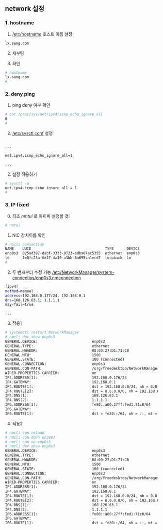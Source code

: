 ## network 설정

### 1. hostname

1. [/etc/hostname](https://github.com/sung9920/rocky-practices/blob/main/lx/etc/hostname) 호스트 이름 설정
```sh
lx.sung.com
```

2. 재부팅

3. 확인
```sh
# hostname
lx.sung.com
#
```

### 2. deny ping
1. ping deny 여부 확인
```sh
# cat /proc/sys/net/ipv4/icmp_echo_ignore_all
0
#
```

2. [/etc/sysctl.conf](https://github.com/sung9920/rocky-practices/blob/main/lx/etc/sysctl.conf) 설정
```sh

...

net.ipv4.icmp_echo_ignore_all=1

...

```

2. 설정 적용하기
```sh
# sysctl -p
net.ipv4.icmp_echo_ignore_all = 1
#
```

### 3. IP fixed
0. 최초 *nmtui* 로 아이피 설정할 것!
```sh
# nmtui
```
   
1. NIC 장치이름 확인
```sh
# nmcli connection
NAME    UUID                                  TYPE      DEVICE 
enp0s3  025ad397-dabf-3333-9723-edba87ac5355  ethernet  enp0s3 
lo      1e0fc25a-6d47-4a10-a3bb-6a095ca1ecd7  loopback  lo
#
```

2. 두 번째부터 수정 가능
   [/etc/NetworkManager/system-connectios/enp0s3.nmconnection](https://github.com/sung9920/rocky-practices/blob/main/lx/etc/NetworkManager/system-connectios/enp0s3.nmconnection)
   
```sh
[ipv4]
method=manual
address=192.168.0.177/24, 192.168.0.1
dns=168.126.63.1; 1.1.1.1
may-fail=true

...

```

3. 적용1
```sh
# systemctl restart NetworkManager
# nmcli dev show enp0s3
GENERAL.DEVICE:                         enp0s3
GENERAL.TYPE:                           ethernet
GENERAL.HWADDR:                         08:00:27:D1:71:C8
GENERAL.MTU:                            1500
GENERAL.STATE:                          100 (connected)
GENERAL.CONNECTION:                     enp0s3
GENERAL.CON-PATH:                       /org/freedesktop/NetworkManager/ActiveConnection/2
WIRED-PROPERTIES.CARRIER:               on
IP4.ADDRESS[1]:                         192.168.0.176/24
IP4.GATEWAY:                            192.168.0.1
IP4.ROUTE[1]:                           dst = 192.168.0.0/24, nh = 0.0.0.0, mt = 100
IP4.ROUTE[2]:                           dst = 0.0.0.0/0, nh = 192.168.0.1, mt = 100
IP4.DNS[1]:                             168.126.63.1
IP4.DNS[2]:                             1.1.1.1
IP6.ADDRESS[1]:                         fe80::a00:27ff:fed1:71c8/64
IP6.GATEWAY:                            --
IP6.ROUTE[1]:                           dst = fe80::/64, nh = ::, mt = 1024
```

4. 적용2
```sh
# nmcli con reload
# nmcli con down enp0s3
# nmcli con up enp0s3
# nmcli dev show enp0s3
GENERAL.DEVICE:                         enp0s3
GENERAL.TYPE:                           ethernet
GENERAL.HWADDR:                         08:00:27:D1:71:C8
GENERAL.MTU:                            1500
GENERAL.STATE:                          100 (connected)
GENERAL.CONNECTION:                     enp0s3
GENERAL.CON-PATH:                       /org/freedesktop/NetworkManager/ActiveConnection/2
WIRED-PROPERTIES.CARRIER:               on
IP4.ADDRESS[1]:                         192.168.0.176/24
IP4.GATEWAY:                            192.168.0.1
IP4.ROUTE[1]:                           dst = 192.168.0.0/24, nh = 0.0.0.0, mt = 100
IP4.ROUTE[2]:                           dst = 0.0.0.0/0, nh = 192.168.0.1, mt = 100
IP4.DNS[1]:                             168.126.63.1
IP4.DNS[2]:                             1.1.1.1
IP6.ADDRESS[1]:                         fe80::a00:27ff:fed1:71c8/64
IP6.GATEWAY:                            --
IP6.ROUTE[1]:                           dst = fe80::/64, nh = ::, mt = 1024
```

